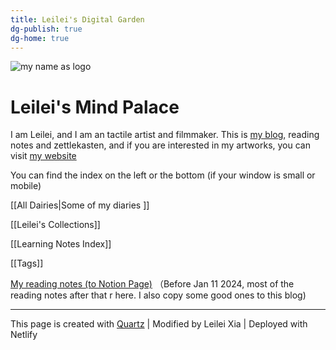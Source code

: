 ```yaml
---
title: Leilei's Digital Garden
dg-publish: true
dg-home: true
---
```



![my name as logo](https://media.discordapp.net/attachments/1069671537440985140/1069671570378862622/Untitled_Artwork.gif?ex=659c31c7&is=6589bcc7&hm=6a7176ed5706b3a783d6cf84277f389eff838ab68a8a86a69eae298b28f2e27b&=&width=710&height=480)

# Leilei's Mind Palace

I am Leilei, and I am an tactile artist and filmmaker. This is [my blog](https://www.leileixia.online), reading notes and zettlekasten, and if you are interested in my artworks, you can visit [my website](https://www.leileixia.com)

You can find the index on the left or the bottom (if your window is small or mobile)

[[All Dairies|Some of my diaries ]]

[[Leilei's Collections]]

[[Learning Notes Index]]

[[Tags]]

[My reading notes (to Notion Page)](https://leileixia.notion.site/9894276f85b544139940a94237d31b7b?v=ad681b862b034f96b026a93204b1d508&pvs=4) （Before Jan 11 2024, most of the reading notes after that r here. I also copy some good ones to this blog)

---
This page is created with [Quartz](https://quartz.jzhao.xyz)    |  Modified by Leilei Xia  |  Deployed with Netlify